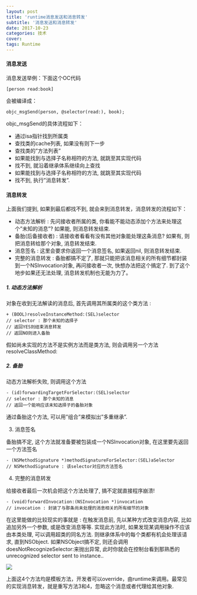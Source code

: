```yaml
---
layout: post
title: 'runtime消息发送和消息转发'
subtitle: '消息发送和消息转发'
date: 2017-10-23
categories: 技术
cover: 
tags: Runtime
---
```


#### 消息发送
消息发送举例：下面这个OC代码

<pre><code class="language-objectivec">[person read:book]</code></pre>

会被编译成：

<pre><code class="language-objectivec">objc_msgSend(person, @selector(read:), book);
</code></pre>

objc_msgSend的具体流程如下：
- 通过isa指针找到所属类
- 查找类的cache列表, 如果没有则下一步
- 查找类的”方法列表”
- 如果能找到与选择子名称相符的方法, 就跳至其实现代码
- 找不到, 就沿着继承体系继续向上查找
- 如果能找到与选择子名称相符的方法, 就跳至其实现代码
- 找不到, 执行”消息转发”.

#### 消息转发

上面我们提到, 如果到最后都找不到, 就会来到消息转发，消息转发的流程如下：
- 动态方法解析 : 先问接收者所属的类, 你看能不能动态添加个方法来处理这个”未知的消息”? 如果能, 则消息转发结束.
- 备胎(后备接收者) : 请接收者看看有没有其他对象能处理这条消息? 如果有, 则把消息转给那个对象, 消息转发结束.
- 消息签名 : 这里会要求你返回一个消息签名, 如果返回nil, 则消息转发结束.
- 完整的消息转发 : 备胎都搞不定了, 那就只能把该消息相关的所有细节都封装到一个NSInvocation对象, 再问接收者一次, 快想办法把这个搞定了. 到了这个地步如果还无法处理, 消息转发机制也无能为力了。
##### 1. 动态方法解析

对象在收到无法解读的消息后, 首先调用其所属类的这个类方法 :

<pre><code class="language-objectivec">+ (BOOL)resolveInstanceMethod:(SEL)selector
// selector : 那个未知的选择子
// 返回YES则结束消息转发
// 返回NO则进入备胎
</code></pre>


假如尚未实现的方法不是实例方法而是类方法, 则会调用另一个方法resolveClassMethod:

##### 2. 备胎

动态方法解析失败, 则调用这个方法

<pre><code class="language-objectivec">- (id)forwardingTargetForSelector:(SEL)selector
// selector : 那个未知的消息
// 返回一个能响应该未知选择子的备胎对象
</code></pre>

通过备胎这个方法, 可以用”组合”来模拟出”多重继承”.

3. 消息签名

备胎搞不定, 这个方法就准备要被包装成一个NSInvocation对象, 在这里要先返回一个方法签名

<pre><code class="language-objectivec">- (NSMethodSignature *)methodSignatureForSelector:(SEL)aSelector
// NSMethodSignature : 该selector对应的方法签名
</code></pre>

4. 完整的消息转发

给接收者最后一次机会把这个方法处理了, 搞不定就直接程序崩溃!

<pre><code class="language-objectivec">- (void)forwardInvocation:(NSInvocation *)invocation
// invocation : 封装了与那条尚未处理的消息相关的所有细节的对象
</code></pre>

在这里能做的比较现实的事就是 : 在触发消息前, 先以某种方式改变消息内容, 比如追加另外一个参数, 或是改变消息等等. 实现此方法时, 如果发现某调用操作不应该由本类处理, 可以调用超类的同名方法. 则继承体系中的每个类都有机会处理该请求, 直到NSObject. 如果NSObject搞不定, 则还会调用doesNotRecognizeSelector:来抛出异常, 此时你就会在控制台看到那熟悉的unrecognized selector sent to instance..

![](https://fuqionglin-blog.oss-cn-qingdao.aliyuncs.com/Runtime/runtime03.png)


上面这4个方法均是模板方法，开发者可以override，由runtime来调用。最常见的实现消息转发，就是重写方法3和4，忽略这个消息或者代理给其他对象.


